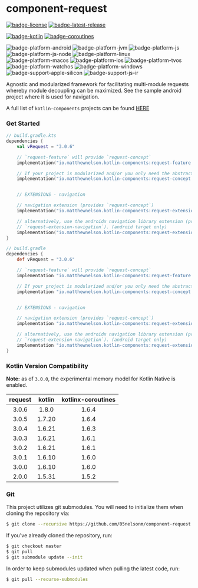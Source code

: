 # component-request
[![badge-license]][url-license]
[![badge-latest-release]][url-latest-release]

[![badge-kotlin]][url-kotlin]
[![badge-coroutines]][url-coroutines]

![badge-platform-android]
![badge-platform-jvm]
![badge-platform-js]
![badge-platform-js-node]
![badge-platform-linux]
![badge-platform-macos]
![badge-platform-ios]
![badge-platform-tvos]
![badge-platform-watchos]
![badge-platform-windows]
![badge-support-apple-silicon]
![badge-support-js-ir]

Agnostic and modularized framework for facilitating multi-module requests
whereby module decoupling can be maximized. See the sample android project
where it is used for navigation.

A full list of `kotlin-components` projects can be found [HERE](https://kotlin-components.matthewnelson.io)

### Get Started

<!-- TAG_VERSION -->

```kotlin
// build.gradle.kts
dependencies {
    val vRequest = "3.0.6"

    // `request-feature` will provide `request-concept`
    implementation("io.matthewnelson.kotlin-components:request-feature:$vRequest")

    // If your project is modularized and/or you only need the abstractions
    implementation("io.matthewnelson.kotlin-components:request-concept:$vRequest")


    // EXTENSIONS - navigation

    // navigation extension (provides `request-concept`)
    implementation("io.matthewnelson.kotlin-components:request-extension-navigation:$vRequest")

    // alternatively, use the androidx navigation library extension (provides
    // `request-extension-navigation`). (android target only)
    implementation("io.matthewnelson.kotlin-components:request-extension-navigation-androidx:$vRequest")
}
```

<!-- TAG_VERSION -->

```groovy
// build.gradle
dependencies {
    def vRequest = "3.0.6"

    // `request-feature` will provide `request-concept`
    implementation "io.matthewnelson.kotlin-components:request-feature:$vRequest"

    // If your project is modularized and/or you only need the abstractions
    implementation "io.matthewnelson.kotlin-components:request-concept:$vRequest"


    // EXTENSIONS - navigation

    // navigation extension (provides `request-concept`)
    implementation "io.matthewnelson.kotlin-components:request-extension-navigation:$vRequest"

    // alternatively, use the androidx navigation library extension (provides
    // `request-extension-navigation`). (android target only)
    implementation "io.matthewnelson.kotlin-components:request-extension-navigation-androidx:$vRequest"
}
```

### Kotlin Version Compatibility

**Note:** as of `3.0.0`, the experimental memory model for Kotlin Native is enabled.

<!-- TAG_VERSION -->

| request | kotlin | kotlinx-coroutines |
|:-------:|:------:|:------------------:|
|  3.0.6  | 1.8.0  |       1.6.4        |
|  3.0.5  | 1.7.20 |       1.6.4        |
|  3.0.4  | 1.6.21 |       1.6.3        |
|  3.0.3  | 1.6.21 |       1.6.1        |
|  3.0.2  | 1.6.21 |       1.6.1        |
|  3.0.1  | 1.6.10 |       1.6.0        |
|  3.0.0  | 1.6.10 |       1.6.0        |
|  2.0.0  | 1.5.31 |       1.5.2        |

### Git

This project utilizes git submodules. You will need to initialize them when 
cloning the repository via:

```bash
$ git clone --recursive https://github.com/05nelsonm/component-request.git
```

If you've already cloned the repository, run:
```bash
$ git checkout master
$ git pull
$ git submodule update --init
```

In order to keep submodules updated when pulling the latest code, run:
```bash
$ git pull --recurse-submodules
```

<!-- TAG_VERSION -->
[badge-latest-release]: https://img.shields.io/badge/latest--release-3.0.6-blue.svg?style=flat
[badge-license]: https://img.shields.io/badge/license-Apache%20License%202.0-blue.svg?style=flat

<!-- TAG_DEPENDENCIES -->
[badge-kotlin]: https://img.shields.io/badge/kotlin-1.8.0-blue.svg?logo=kotlin
[badge-coroutines]: https://img.shields.io/badge/coroutines-1.6.4-blue.svg?logo=kotlin

<!-- TAG_PLATFORMS -->
[badge-platform-android]: http://img.shields.io/badge/-android-6EDB8D.svg?style=flat
[badge-platform-jvm]: http://img.shields.io/badge/-jvm-DB413D.svg?style=flat
[badge-platform-js]: http://img.shields.io/badge/-js-F8DB5D.svg?style=flat
[badge-platform-js-node]: https://img.shields.io/badge/-nodejs-68a063.svg?style=flat
[badge-platform-linux]: http://img.shields.io/badge/-linux-2D3F6C.svg?style=flat
[badge-platform-macos]: http://img.shields.io/badge/-macos-111111.svg?style=flat
[badge-platform-ios]: http://img.shields.io/badge/-ios-CDCDCD.svg?style=flat
[badge-platform-tvos]: http://img.shields.io/badge/-tvos-808080.svg?style=flat
[badge-platform-watchos]: http://img.shields.io/badge/-watchos-C0C0C0.svg?style=flat
[badge-platform-wasm]: https://img.shields.io/badge/-wasm-624FE8.svg?style=flat
[badge-platform-windows]: http://img.shields.io/badge/-windows-4D76CD.svg?style=flat
[badge-support-android-native]: http://img.shields.io/badge/support-[AndroidNative]-6EDB8D.svg?style=flat
[badge-support-apple-silicon]: http://img.shields.io/badge/support-[AppleSilicon]-43BBFF.svg?style=flat
[badge-support-js-ir]: https://img.shields.io/badge/support-[js--IR]-AAC4E0.svg?style=flat

[url-latest-release]: https://github.com/05nelsonm/component-request/releases/latest
[url-license]: https://www.apache.org/licenses/LICENSE-2.0.txt
[url-kotlin]: https://kotlinlang.org
[url-coroutines]: https://github.com/Kotlin/kotlinx.coroutines
